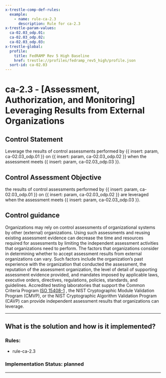 ```yaml
---
x-trestle-comp-def-rules:
  example:
    - name: rule-ca-2.3
      description: Rule for ca-2.3
x-trestle-param-values:
  ca-02.03_odp.01:
  ca-02.03_odp.02:
  ca-02.03_odp.03:
x-trestle-global:
  profile:
    title: FedRAMP Rev 5 High Baseline
    href: trestle://profiles/fedramp_rev5_high/profile.json
  sort-id: ca-02.03
---
```


# ca-2.3 - \[Assessment, Authorization, and Monitoring\] Leveraging Results from External Organizations

## Control Statement

Leverage the results of control assessments performed by {{ insert: param, ca-02.03_odp.01 }} on {{ insert: param, ca-02.03_odp.02 }} when the assessment meets {{ insert: param, ca-02.03_odp.03 }}.

## Control Assessment Objective

the results of control assessments performed by {{ insert: param, ca-02.03_odp.01 }} on {{ insert: param, ca-02.03_odp.02 }} are leveraged when the assessment meets {{ insert: param, ca-02.03_odp.03 }}.

## Control guidance

Organizations may rely on control assessments of organizational systems by other (external) organizations. Using such assessments and reusing existing assessment evidence can decrease the time and resources required for assessments by limiting the independent assessment activities that organizations need to perform. The factors that organizations consider in determining whether to accept assessment results from external organizations can vary. Such factors include the organization’s past experience with the organization that conducted the assessment, the reputation of the assessment organization, the level of detail of supporting assessment evidence provided, and mandates imposed by applicable laws, executive orders, directives, regulations, policies, standards, and guidelines. Accredited testing laboratories that support the Common Criteria Program [ISO 15408-1](#6afc1b04-c9d6-4023-adbc-f8fbe33a3c73) , the NIST Cryptographic Module Validation Program (CMVP), or the NIST Cryptographic Algorithm Validation Program (CAVP) can provide independent assessment results that organizations can leverage.

______________________________________________________________________

## What is the solution and how is it implemented?

<!-- For implementation status enter one of: implemented, partial, planned, alternative, not-applicable -->

<!-- Note that the list of rules under ### Rules: is read-only and changes will not be captured after assembly to JSON -->

<!-- Add control implementation description here for control: ca-2.3 -->

### Rules:

  - rule-ca-2.3

### Implementation Status: planned

______________________________________________________________________
